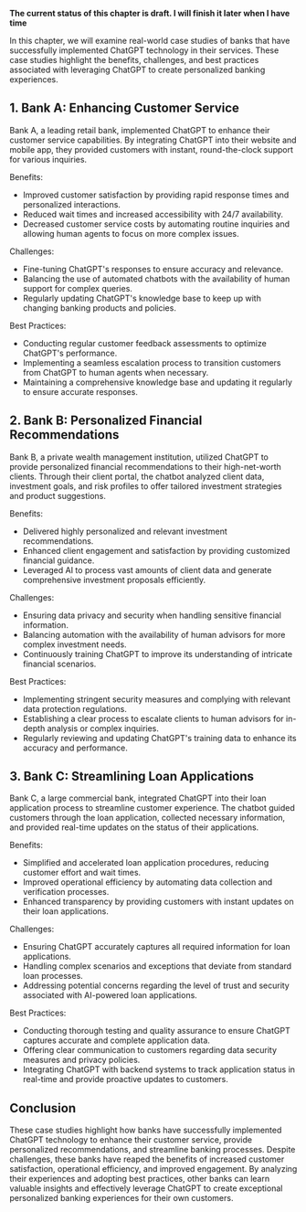 **The current status of this chapter is draft. I will finish it later when I have time**

In this chapter, we will examine real-world case studies of banks that have successfully implemented ChatGPT technology in their services. These case studies highlight the benefits, challenges, and best practices associated with leveraging ChatGPT to create personalized banking experiences.

**1. Bank A: Enhancing Customer Service**
-----------------------------------------

Bank A, a leading retail bank, implemented ChatGPT to enhance their customer service capabilities. By integrating ChatGPT into their website and mobile app, they provided customers with instant, round-the-clock support for various inquiries.

Benefits:

* Improved customer satisfaction by providing rapid response times and personalized interactions.
* Reduced wait times and increased accessibility with 24/7 availability.
* Decreased customer service costs by automating routine inquiries and allowing human agents to focus on more complex issues.

Challenges:

* Fine-tuning ChatGPT's responses to ensure accuracy and relevance.
* Balancing the use of automated chatbots with the availability of human support for complex queries.
* Regularly updating ChatGPT's knowledge base to keep up with changing banking products and policies.

Best Practices:

* Conducting regular customer feedback assessments to optimize ChatGPT's performance.
* Implementing a seamless escalation process to transition customers from ChatGPT to human agents when necessary.
* Maintaining a comprehensive knowledge base and updating it regularly to ensure accurate responses.

**2. Bank B: Personalized Financial Recommendations**
-----------------------------------------------------

Bank B, a private wealth management institution, utilized ChatGPT to provide personalized financial recommendations to their high-net-worth clients. Through their client portal, the chatbot analyzed client data, investment goals, and risk profiles to offer tailored investment strategies and product suggestions.

Benefits:

* Delivered highly personalized and relevant investment recommendations.
* Enhanced client engagement and satisfaction by providing customized financial guidance.
* Leveraged AI to process vast amounts of client data and generate comprehensive investment proposals efficiently.

Challenges:

* Ensuring data privacy and security when handling sensitive financial information.
* Balancing automation with the availability of human advisors for more complex investment needs.
* Continuously training ChatGPT to improve its understanding of intricate financial scenarios.

Best Practices:

* Implementing stringent security measures and complying with relevant data protection regulations.
* Establishing a clear process to escalate clients to human advisors for in-depth analysis or complex inquiries.
* Regularly reviewing and updating ChatGPT's training data to enhance its accuracy and performance.

**3. Bank C: Streamlining Loan Applications**
---------------------------------------------

Bank C, a large commercial bank, integrated ChatGPT into their loan application process to streamline customer experience. The chatbot guided customers through the loan application, collected necessary information, and provided real-time updates on the status of their applications.

Benefits:

* Simplified and accelerated loan application procedures, reducing customer effort and wait times.
* Improved operational efficiency by automating data collection and verification processes.
* Enhanced transparency by providing customers with instant updates on their loan applications.

Challenges:

* Ensuring ChatGPT accurately captures all required information for loan applications.
* Handling complex scenarios and exceptions that deviate from standard loan processes.
* Addressing potential concerns regarding the level of trust and security associated with AI-powered loan applications.

Best Practices:

* Conducting thorough testing and quality assurance to ensure ChatGPT captures accurate and complete application data.
* Offering clear communication to customers regarding data security measures and privacy policies.
* Integrating ChatGPT with backend systems to track application status in real-time and provide proactive updates to customers.

**Conclusion**
--------------

These case studies highlight how banks have successfully implemented ChatGPT technology to enhance their customer service, provide personalized recommendations, and streamline banking processes. Despite challenges, these banks have reaped the benefits of increased customer satisfaction, operational efficiency, and improved engagement. By analyzing their experiences and adopting best practices, other banks can learn valuable insights and effectively leverage ChatGPT to create exceptional personalized banking experiences for their own customers.
